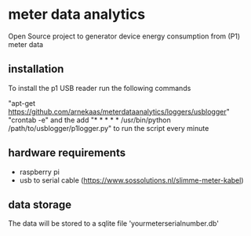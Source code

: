 # meter data analytics
Open Source project to generator device energy consumption from (P1) meter data 

## installation

To install the p1 USB reader run the following commands

"apt-get https://github.com/arnekaas/meterdataanalytics/loggers/usblogger"
"crontab -e" and the add "* * * * * /usr/bin/python /path/to/usblogger/p1logger.py" to run the script every minute

## hardware requirements
- raspberry pi
- usb to serial cable (https://www.sossolutions.nl/slimme-meter-kabel)

## data storage
The data will be stored to a sqlite file 'yourmeterserialnumber.db'
